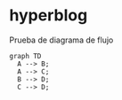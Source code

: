 # hyperblog
Prueba de diagrama de flujo
```mermaid
graph TD
  A --> B;
  A --> C;
  B --> D;
  C --> D;
```
